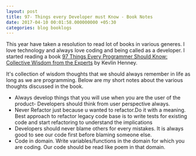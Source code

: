 ```yaml
---
layout: post
title: 97- Things every Developer must Know - Book Notes
date: 2017-04-10 00:01:58.000000000 +05:30
categories: blog booklogs
---
```


This year have taken a resolution to read lot of books in various generes. I love technology and always love coding and being called as a developer. I started reading a book [97 Things Every Programmer Should Know: Collective Wisdom from the Experts](https://www.goodreads.com/book/show/7003902-97-things-every-programmer-should-know) by Kevlin Henney.

It's collection of wisdom thoughts that we should always remember in life as long as we are programming. Below are my short notes about the various thoughts discussed in the book.



* Always develop things that you will use when you are the user of the product- Developers should think from user perspective always.
* Never Refactor just because u wanted to refactor.Do it with a meaning. Best approach to refactor legacy code base is to write tests for existing code and start refactoring to understand the implications
* Developers should never blame others for every mistakes. It is always good to see our code first before blaming someone else.
* Code in domain. Write variables/functions in the domain for which you are coding. Our code should be read like poem in that domain. 
